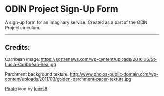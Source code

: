 
# ODIN Project Sign-Up Form

A sign-up form for an imaginary service. Created as a part of the ODIN Project ciriculum.

****
## Credits:
Carribean image: https://sostrenews.com/wp-content/uploads/2016/06/St-Lucia-Caribbean-Sea.jpg

Parchment background texture: http://www.photos-public-domain.com/wp-content/uploads/2011/03/golden-parchment-paper-texture.jpg

<a target="_blank" href="https://icons8.com/icon/0a0piUCBEAAa/poison">Pirate</a> icon by <a target="_blank" href="https://icons8.com">Icons8</a>
